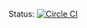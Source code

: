 Status: [![Circle CI](https://circleci.com/gh/staffsuni/rrw-introducing-git.svg?style=svg)](https://circleci.com/gh/staffsuni/rrw-introducing-git)
